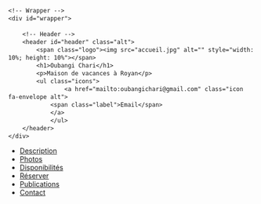 <html>

<head>
  <meta http-equiv="content-type" content="text/html; charset=UTF-8">
	<title>Oubangi Chari - maison à Royan</title>
	<meta charset="utf-8">
	<meta name="viewport" content="width=device-width, initial-scale=1">
	<meta name="author" content="Oubangichari">
	<meta name="description" content="Page de présentation d'Oubangichari, maison de vacances à Royan">
	<meta name="keywords" content="Oubangichari, location, royan">
	<link rel="stylesheet" href="oubangichari.css">
</head>

<body class="">

	<!-- Wrapper -->
	<div id="wrapper">

		<!-- Header -->
		<header id="header" class="alt">
			<span class="logo"><img src="accueil.jpg" alt="" style="width: 10%; height: 10%"></span>
			<h1>Oubangi Chari</h1>
			<p>Maison de vacances à Royan</p>
			<ul class="icons">
        			<a href="mailto:oubangichari@gmail.com" class="icon fa-envelope alt">
				<span class="label">Email</span>
				</a>
     			</ul>	
		</header>
	</div>
<!-- Nav -->
<nav id="nav" class="">
	<ul>
		<li><a href="#header" class="">Description</a></li>
		<li><a href="#intro" class="active">Photos</a></li>
		<li><a href="#first">Disponibilités</a></li>
		<li><a href="#second">Réserver</a></li>
		<li><a href="#cta" class="">Publications</a></li>
		<li><a href="#footer" class="">Contact</a></li>
	</ul>
</nav>

</body>
</html>





